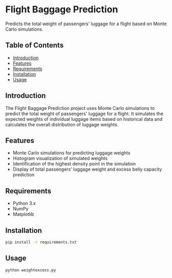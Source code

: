 # Flight Baggage Prediction

Predicts the total weight of passengers' luggage for a flight based on Monte Carlo simulations.

## Table of Contents

- [Introduction](#introduction)
- [Features](#features)
- [Requirements](#requirements)
- [Installation](#installation)
- [Usage](#usage)

## Introduction

The Flight Baggage Prediction project uses Monte Carlo simulations to predict the total weight of passengers' luggage for a flight. It simulates the expected weights of individual luggage items based on historical data and calculates the overall distribution of luggage weights.

## Features

- Monte Carlo simulations for predicting luggage weights
- Histogram visualization of simulated weights
- Identification of the highest density point in the simulation
- Display of total passengers' luggage weight and excess belly capacity prediction

## Requirements

- Python 3.x
- NumPy
- Matplotlib

## Installation

```bash
pip install -r requirements.txt
```

## Usage
```bash
python weightexcess.py
```


